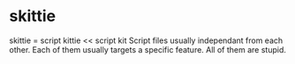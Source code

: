 # skittie
skittie = script kittie << script kit
Script files usually independant from each other. Each of them usually targets a specific feature. All of them are stupid. 